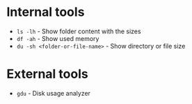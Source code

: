 # Internal tools
* `ls -lh` - Show folder content with the sizes
* `df -ah` - Show used memory
* `du -sh <folder-or-file-name>` - Show directory or file size

# External tools
* `gdu` - Disk usage analyzer

